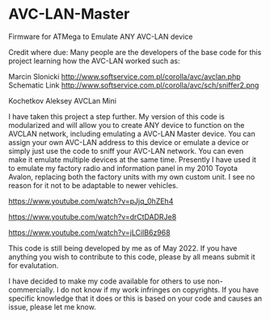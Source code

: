 # AVC-LAN-Master
Firmware for ATMega to Emulate ANY AVC-LAN device

Credit where due:
Many people are the developers of the base code for this project learning how the AVC-LAN worked such as:

Marcin Slonicki    http://www.softservice.com.pl/corolla/avc/avclan.php
Schematic Link     http://www.softservice.com.pl/corolla/avc/sch/sniffer2.png

Kochetkov Aleksey  AVCLan Mini


I have taken this project a step further.  My version of this code is modularized and will allow you to create ANY device to function on the AVCLAN network, including emulating a AVC-LAN Master device.  You can assign your own AVC-LAN address to this device or emulate a device or simply just use the code to sniff your AVC-LAN network.  You can even make it emulate multiple devices at the same time.  Presently I have used it to emulate my factory radio and information panel in my 2010 Toyota Avalon, replacing both the factory units with my own custom unit.  I see no reason for it not to be adaptable to newer vehicles.

https://www.youtube.com/watch?v=pJjq_0hZEh4

https://www.youtube.com/watch?v=drCtDADRJe8

https://www.youtube.com/watch?v=jLCiIB6z968

This code is still being developed by me as of May 2022.  If you have anything you wish to contribute to this code, please by all means submit it for evalutation.

I have decided to make my code available for others to use non-commercially.  I do not know if my work infringes on copyrights.  If you have specific knowledge that it does or this is based on your code and causes an issue, please let me know.
